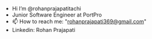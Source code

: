 - Hi I’m @rohanprajapatitachi
-  Junior Software Engineer at PortPro
- 📫 How to reach me:  "rohanprajapati369@gmail.com"
- Linkedin: Rohan Prajapati


<!--code code code
rohanprajapatitachi/rohanprajapatitachi is a ✨ special ✨ repository because its `README.md` (this file) appears on your GitHub profile.
You can click the Preview link to take a look at your .
-->
